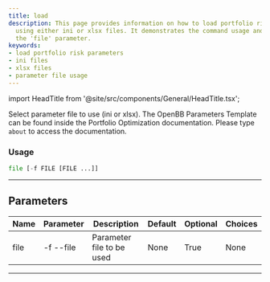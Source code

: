 ```yaml
---
title: load
description: This page provides information on how to load portfolio risk parameters
  using either ini or xlsx files. It demonstrates the command usage and details about
  the 'file' parameter.
keywords:
- load portfolio risk parameters
- ini files
- xlsx files
- parameter file usage
---
```


import HeadTitle from '@site/src/components/General/HeadTitle.tsx';

<HeadTitle title="portfolio /po/parameters/load - Reference | OpenBB Terminal Docs" />

Select parameter file to use (ini or xlsx). The OpenBB Parameters Template can be found inside the Portfolio Optimization documentation. Please type `about` to access the documentation.

### Usage

```python wordwrap
file [-f FILE [FILE ...]]
```

---

## Parameters

| Name | Parameter | Description | Default | Optional | Choices |
| ---- | --------- | ----------- | ------- | -------- | ------- |
| file | -f  --file | Parameter file to be used | None | True | None |

---
